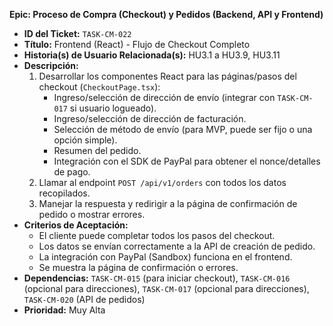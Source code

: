 **Epic: Proceso de Compra (Checkout) y Pedidos (Backend, API y Frontend)**

* **ID del Ticket:** `TASK-CM-022`
* **Título:** Frontend (React) - Flujo de Checkout Completo
* **Historia(s) de Usuario Relacionada(s):** HU3.1 a HU3.9, HU3.11
* **Descripción:**
    1.  Desarrollar los componentes React para las páginas/pasos del checkout (`CheckoutPage.tsx`):
        * Ingreso/selección de dirección de envío (integrar con `TASK-CM-017` si usuario logueado).
        * Ingreso/selección de dirección de facturación.
        * Selección de método de envío (para MVP, puede ser fijo o una opción simple).
        * Resumen del pedido.
        * Integración con el SDK de PayPal para obtener el nonce/detalles de pago.
    2.  Llamar al endpoint `POST /api/v1/orders` con todos los datos recopilados.
    3.  Manejar la respuesta y redirigir a la página de confirmación de pedido o mostrar errores.
* **Criterios de Aceptación:**
    * El cliente puede completar todos los pasos del checkout.
    * Los datos se envían correctamente a la API de creación de pedido.
    * La integración con PayPal (Sandbox) funciona en el frontend.
    * Se muestra la página de confirmación o errores.
* **Dependencias:** `TASK-CM-015` (para iniciar checkout), `TASK-CM-016` (opcional para direcciones), `TASK-CM-017` (opcional para direcciones), `TASK-CM-020` (API de pedidos)
* **Prioridad:** Muy Alta 
